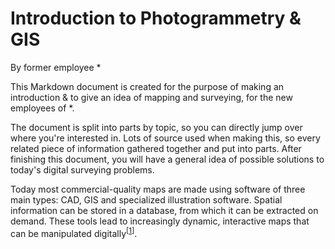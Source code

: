 # Introduction to Photogrammetry & GIS

By former employee *

This Markdown document is created for the purpose of making an introduction & to give an idea of mapping and surveying, for the new employees of *.

The document is split into parts by topic, so you can directly jump over where you're interested in. Lots of source used when making this, so every related piece of information gathered together and put into parts. After finishing this document, you will have a general idea of possible solutions to  today's digital surveying problems.

Today most commercial-quality maps are made using software of three main types: CAD, GIS and specialized illustration software. Spatial information can be stored in a database, from which it can be extracted on demand. These tools lead to increasingly dynamic, interactive maps that can be manipulated digitally<sup>[[1](https://www.wikiwand.com/en/Cartography#Modern_period)]</sup>.
